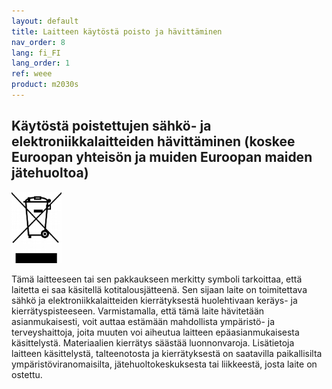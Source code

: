 ```yaml
---
layout: default
title: Laitteen käytöstä poisto ja hävittäminen
nav_order: 8
lang: fi_FI
lang_order: 1
ref: weee
product: m2030s
---
```


## Käytöstä poistettujen sähkö- ja elektroniikkalaitteiden hävittäminen (koskee Euroopan yhteisön ja muiden Euroopan maiden jätehuoltoa)

<p><img src="/assets/images/weee.png" width="80px" /></p>

Tämä laitteeseen tai sen pakkaukseen merkitty symboli tarkoittaa, että laitetta ei saa käsitellä kotitalousjätteenä. Sen sijaan laite on toimitettava sähkö ja elektroniikkalaitteiden kierrätyksestä huolehtivaan keräys- ja kierrätyspisteeseen. Varmistamalla, että tämä laite hävitetään asianmukaisesti, voit auttaa estämään mahdollista ympäristö- ja terveyshaittoja, joita muuten voi aiheutua laitteen epäasianmukaisesta käsittelystä. Materiaalien kierrätys säästää luonnonvaroja. Lisätietoja laitteen käsittelystä, talteenotosta ja kierrätyksestä on saatavilla paikallisilta ympäristöviranomaisilta, jätehuoltokeskuksesta tai liikkeestä, josta laite on ostettu.
